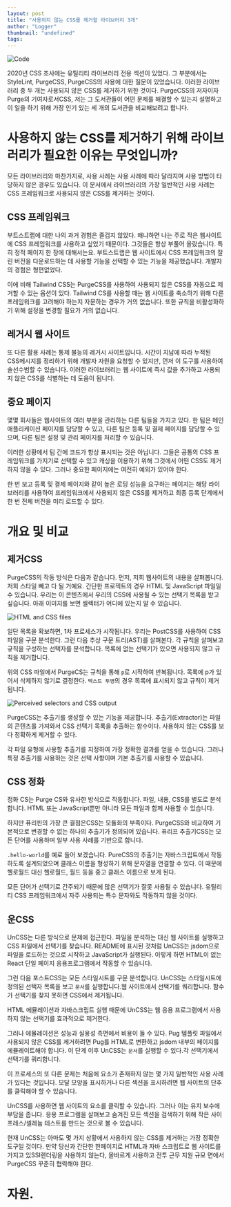 ```yaml
---
layout: post
title: "사용하지 않는 CSS를 제거할 라이브러리 3개"
author: "Logger"
thumbnail: "undefined"
tags: 
---
```



![Code](https://miro.medium.com/max/8000/0*V9ZVWsuy8LxSWx_p)

2020년 CSS 조사에는 유틸리티 라이브러리 전용 섹션이 있었다. 그 부분에서는 StyleLint, PurgeCSS, PurgeCSS의 사용에 대한 질문이 있었습니다. 이러한 라이브러리 중 두 개는 사용되지 않은 CSS를 제거하기 위한 것이다. PurgeCSS의 저자이자 Purge의 기여자로서CSS, 저는 그 도서관들이 어떤 문제를 해결할 수 있는지 설명하고 이 일을 하기 위해 가장 인기 있는 세 개의 도서관을 비교해보려고 합니다.

# 사용하지 않는 CSS를 제거하기 위해 라이브러리가 필요한 이유는 무엇입니까?

모든 라이브러리와 마찬가지로, 사용 사례는 사용 사례에 따라 달라지며 사용 방법이 타당하지 않은 경우도 있습니다. 이 문서에서 라이브러리의 가장 일반적인 사용 사례는 CSS 프레임워크로 사용되지 않은 CSS를 제거하는 것이다.

## CSS 프레임워크

부트스트랩에 대한 나의 과거 경험은 즐겁지 않았다. 왜냐하면 나는 주로 작은 웹사이트에 CSS 프레임워크를 사용하고 싶었기 때문이다. 그것들은 항상 부풀어 올랐습니다. 특히 정적 페이지 한 장에 대해서는요. 부트스트랩은 웹 사이트에서 CSS 프레임워크의 잘린 버전을 다운로드하는 데 사용할 기능을 선택할 수 있는 기능을 제공했습니다. 개발자의 경험은 형편없었다.

이에 비해 Tailwind CSS는 PurgeCSS를 사용하여 사용되지 않은 CSS를 자동으로 제거할 수 있는 옵션이 있다. Tailwind CS를 사용할 때는 웹 사이트를 축소하기 위해 다른 프레임워크를 고려해야 하는지 자문하는 경우가 거의 없습니다. 또한 규칙을 비활성화하기 위해 설정을 변경할 필요가 거의 없습니다.

## 레거시 웹 사이트

또 다른 활용 사례는 통제 불능의 레거시 사이트입니다. 시간이 지남에 따라 누적된 CSS메시지를 정리하기 위해 개발자 자원을 요청할 수 있지만, 먼저 이 도구를 사용하여 솔선수범할 수 있습니다. 이러한 라이브러리는 웹 사이트에 즉시 값을 추가하고 사용되지 않은 CSS를 식별하는 데 도움이 됩니다.

## 중요 페이지

몇몇 회사들은 웹사이트의 여러 부분을 관리하는 다른 팀들을 가지고 있다. 한 팀은 메인 애플리케이션 페이지를 담당할 수 있고, 다른 팀은 등록 및 결제 페이지를 담당할 수 있으며, 다른 팀은 설정 및 관리 페이지를 처리할 수 있습니다.

이러한 상황에서 팀 간에 코드가 항상 표시되는 것은 아닙니다. 그들은 공통의 CSS 프레임워크를 가지기로 선택할 수 있고 캐싱을 이용하기 위해 그것에서 어떤 CSS도 제거하지 않을 수 있다. 그러나 중요한 페이지에는 여전히 예외가 있어야 한다.

한 번 보고 등록 및 결제 페이지와 같이 높은 로딩 성능을 요구하는 페이지는 해당 라이브러리를 사용하여 프레임워크에서 사용되지 않은 CSS를 제거하고 최종 등록 단계에서 한 번 전체 버전을 미리 로드할 수 있다.

# 개요 및 비교

## 제거CSS

PurgeCSS의 작동 방식은 다음과 같습니다. 먼저, 저희 웹사이트의 내용을 살펴봅니다. 저희 스타일 빼고 다 될 거예요. 간단한 프로젝트의 경우 HTML 및 JavaScript 파일일 수 있습니다. 우리는 이 콘텐츠에서 우리의 CSS에 사용될 수 있는 선택기 목록을 받고 싶습니다. 아래 이미지를 보면 셀렉터가 어디에 있는지 알 수 있습니다.

![HTML and CSS files](https://miro.medium.com/max/5760/1*GkHcntanryu5GIsotdzBcA.png)

일단 목록을 확보하면, 1차 프로세스가 시작됩니다. 우리는 PostCSS를 사용하여 CSS 파일을 구문 분석한다. 그런 다음 추상 구문 트리(AST)를 살펴본다. 각 규칙을 살펴보고 규칙을 구성하는 선택자를 분석합니다. 목록에 없는 선택기가 있으면 사용되지 않고 규칙을 제거합니다.

위의 CSS 파일에서 PurgeCS는 규칙을 통해 `p`로 시작하여 반복됩니다. 목록에 p가 있어서 삭제하지 않기로 결정한다. `텍스트 투명`의 경우 목록에 표시되지 않고 규칙이 제거됩니다.

![Perceived selectors and CSS output](https://miro.medium.com/max/5760/1*kHpLC2rHeQNgrggcrGW7tg.png)

PurgeCSS는 추출기를 생성할 수 있는 기능을 제공합니다. 추출기(Extractor)는 파일의 콘텐츠를 가져와서 CSS 선택기 목록을 추출하는 함수이다. 사용하지 않는 CSS를 보다 정확하게 제거할 수 있다.

각 파일 유형에 사용할 추출기를 지정하여 가장 정확한 결과를 얻을 수 있습니다. 그러나 특정 추출기를 사용하는 것은 선택 사항이며 기본 추출기를 사용할 수 있습니다.

## CSS 정화

정화 CS는 Purge CS와 유사한 방식으로 작동합니다. 파일, 내용, CSS를 별도로 분석합니다. HTML 또는 JavaScript뿐만 아니라 모든 파일과 함께 사용할 수 있습니다.

하지만 퓨리핀의 가장 큰 결점은CSS는 모듈화의 부족이다. PurgeCSS와 비교하여 기본적으로 변경할 수 없는 하나의 추출기가 정의되어 있습니다. 퓨리프 추출기CSS는 모든 단어를 사용하며 일부 사용 사례를 기반으로 합니다.

`.hello-world`를 예로 들어 보겠습니다. PureCSS의 추출기는 자바스크립트에서 작동하도록 설계되었으며 클래스 이름을 형성하기 위해 문자열을 연결할 수 있다. 이 때문에 헬로월드 대신 헬로월드, 월드 등을 중고 클래스 이름으로 보게 된다.

모든 단어가 선택기로 간주되기 때문에 많은 선택기가 잘못 사용될 수 있습니다. 유틸리티 CSS 프레임워크에서 자주 사용되는 특수 문자와도 작동하지 않을 것이다.

## 운CSS

UnCSS는 다른 방식으로 문제에 접근한다. 파일을 분석하는 대신 웹 사이트를 실행하고 CSS 파일에서 선택기를 찾습니다. README에 표시된 것처럼 UnCSS는 jsdom으로 파일을 로드하는 것으로 시작하고 JavaScript가 실행된다. 이렇게 하면 HTML이 없는 React 단일 페이지 응용프로그램에서 작동할 수 있습니다.

그런 다음 포스트CSS는 모든 스타일시트를 구문 분석합니다. UnCSS는 스타일시트에 정의된 선택자 목록을 보고 `문서`를 실행합니다.웹 사이트에서 선택기를 쿼리합니다. 함수가 선택기를 찾지 못하면 CSS에서 제거됩니다.

HTML 에뮬레이션과 자바스크립트 실행 때문에 UnCSS는 웹 응용 프로그램에서 사용하지 않는 선택기를 효과적으로 제거한다.

그러나 에뮬레이션은 성능과 실용성 측면에서 비용이 들 수 있다. Pug 템플릿 파일에서 사용되지 않은 CSS를 제거하려면 Pug를 HTML로 변환하고 jsdom 내부의 페이지를 에뮬레이트해야 합니다. 이 단계 이후 UnCSS는 `문서`를 실행할 수 있다.각 선택기에서 선택기를 쿼리합니다.

이 프로세스의 또 다른 문제는 처음에 요소가 존재하지 않는 몇 가지 일반적인 사용 사례가 있다는 것입니다. 모달 모양을 표시하거나 다른 섹션을 표시하려면 웹 사이트의 단추를 클릭해야 할 수 있습니다.

UnCSS를 사용하면 웹 사이트의 요소를 클릭할 수 있습니다. 그러나 이는 유지 보수에 부담을 줍니다. 응용 프로그램을 살펴보고 숨겨진 모든 섹션을 검색하기 위해 작은 사이프레스/셀레늄 테스트를 만드는 것으로 볼 수 있습니다.

현재 UnCSS는 아마도 몇 가지 상황에서 사용하지 않는 CSS를 제거하는 가장 정확한 도구일 것이다. 만약 당신과 간단한 한페이지로 HTML과 자바 스크립트로 웹 사이트를 가지고 있SSI렌더링을 사용하지 않는다, 올바르게 사용하고 전투 근무 지원 규모 면에서 PurgeCSS 꾸준히 협력해야 한다.

# 자원.